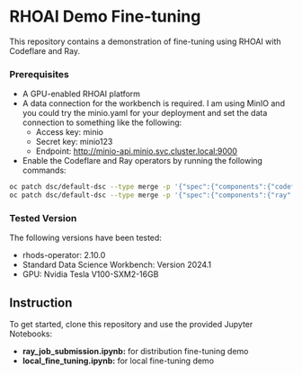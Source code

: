 # RHOAI Demo Fine-tuning
This repository contains a demonstration of fine-tuning using RHOAI with Codeflare and Ray.
### Prerequisites
- A GPU-enabled RHOAI platform
- A data connection for the workbench is required. I am using MinIO and you could try the minio.yaml for your deployment and set the data connection to something like the following:
  - Access key: minio
  - Secret key: minio123
  - Endpoint: http://minio-api.minio.svc.cluster.local:9000
- Enable the Codeflare and Ray operators by running the following commands:
```bash
oc patch dsc/default-dsc --type merge -p '{"spec":{"components":{"codeflare":{"managementState": "Managed"}}}}'
oc patch dsc/default-dsc --type merge -p '{"spec":{"components":{"ray":{"managementState": "Managed"}}}}'
```
### Tested Version
The following versions have been tested:
- rhods-operator: 2.10.0
- Standard Data Science Workbench: Version 2024.1
- GPU: Nvidia Tesla V100-SXM2-16GB
## Instruction
To get started, clone this repository and use the provided Jupyter Notebooks:
- **ray_job_submission.ipynb:** for distribution fine-tuning demo
- **local_fine_tuning.ipynb:** for local fine-tuning demo